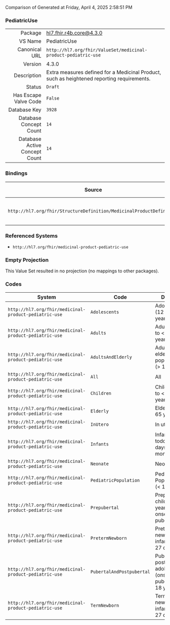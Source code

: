 Comparison of 
Generated at Friday, April 4, 2025 2:58:51 PM

### PediatricUse

|      |     |
| ---: | --- |
| Package | hl7.fhir.r4b.core@4.3.0 |
| VS Name | PediatricUse |
| Canonical URL | `http://hl7.org/fhir/ValueSet/medicinal-product-pediatric-use` |
| Version | 4.3.0 |
| Description | Extra measures defined for a Medicinal Product, such as heightened reporting requirements. |
| Status | `Draft` |
| Has Escape Valve Code | `False` |
| Database Key | `3928` |
| Database Concept Count | `14` |
| Database Active Concept Count | `14` |
### Bindings

| Source | Element | Binding | Strength | Element Short |
| ------ | ------- | ------- | -------- | ------------- |
| `http://hl7.org/fhir/StructureDefinition/MedicinalProductDefinition` | `MedicinalProductDefinition.pediatricUseIndicator` | `http://hl7.org/fhir/ValueSet/medicinal-product-pediatric-use` | `Example` | If authorised for use in children |

### Referenced Systems

* `http://hl7.org/fhir/medicinal-product-pediatric-use`
### Empty Projection

This Value Set resulted in no projection (no mappings to other packages).

### Codes

| System | Code | Display |
| ------ | ---- | ------- |
| `http://hl7.org/fhir/medicinal-product-pediatric-use` | `Adolescents` | Adolescents (12 to < 18 years) |
| `http://hl7.org/fhir/medicinal-product-pediatric-use` | `Adults` | Adults (18 to < 65 years) |
| `http://hl7.org/fhir/medicinal-product-pediatric-use` | `AdultsAndElderly` | Adult and elderly population (> 18 years) |
| `http://hl7.org/fhir/medicinal-product-pediatric-use` | `All` | All |
| `http://hl7.org/fhir/medicinal-product-pediatric-use` | `Children` | Children (2 to < 12 years) |
| `http://hl7.org/fhir/medicinal-product-pediatric-use` | `Elderly` | Elderly (≥ 65 years) |
| `http://hl7.org/fhir/medicinal-product-pediatric-use` | `InUtero` | In utero |
| `http://hl7.org/fhir/medicinal-product-pediatric-use` | `Infants` | Infants and toddlers (28 days – 23 months) |
| `http://hl7.org/fhir/medicinal-product-pediatric-use` | `Neonate` | Neonate |
| `http://hl7.org/fhir/medicinal-product-pediatric-use` | `PediatricPopulation` | Pediatric Population (< 18 years) |
| `http://hl7.org/fhir/medicinal-product-pediatric-use` | `Prepubertal` | Prepubertal children (2 years to onset of puberty) |
| `http://hl7.org/fhir/medicinal-product-pediatric-use` | `PretermNewborn` | Preterm newborn infants (0 – 27 days) |
| `http://hl7.org/fhir/medicinal-product-pediatric-use` | `PubertalAndPostpubertal` | Pubertal and postpubertal adolescents (onset of puberty to < 18 years) |
| `http://hl7.org/fhir/medicinal-product-pediatric-use` | `TermNewborn` | Term newborn infants (0 – 27 days) |
